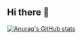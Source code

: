 ## Hi there 👋
[![Anurag's GitHub stats](https://github-readme-stats.vercel.app/api?username=TatyanaLambda)](https://github.com/anuraghazra/github-readme-stats)

<!--
**TatyanaLambda/TatyanaLambda** is a ✨ _special_ ✨ repository because its `README.md` (this file) appears on your GitHub profile.

Here are some ideas to get you started:

- 🔭 I’m currently working on ...
- 🌱 I’m currently learning ...
- 👯 I’m looking to collaborate on ...
- 🤔 I’m looking for help with ...
- 💬 Ask me about ...
- 📫 How to reach me: ...
- 😄 Pronouns: ...
- ⚡ Fun fact: ...
-->
